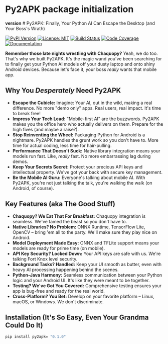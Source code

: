 # Py2APK package initialization
__version__ # Py2APK:  Finally, Your Python AI Can Escape the Desktop (and Your Boss's Wrath)

[![PyPI Version](https://img.shields.io/pypi/v/py2apk)](https://pypi.org/project/py2apk/)
[![License: MIT](https://img.shields.io/badge/License-MIT-yellow.svg)](https://opensource.org/licenses/MIT)
[![Build Status](https://img.shields.io/github/actions/workflow/status/beyond-repair/-Py2APK/main.yml?branch=main)](https://github.com/beyond-repair/-Py2APK/actions?query=workflow%3A"Build+and+Test")
[![Code Coverage](https://img.shields.io/codecov/c/github/beyond-repair/-Py2APK/main)](https://codecov.io/gh/beyond-repair/-Py2APK/main)
[![Documentation](https://img.shields.io/badge/docs-latest-blue.svg)](https://beyond-repair.github.io/-Py2APK/)

**Remember those late nights wrestling with Chaquopy?**  Yeah, we do too. That's why we built Py2APK.  It's the magic wand you've been searching for to finally get your Python AI models off your dusty laptop and onto shiny Android devices.  Because let's face it, your boss *really* wants that mobile app.

## Why You *Desperately* Need Py2APK

* **Escape the Cubicle:**  Imagine:  Your AI, out in the wild, making a real difference.  No more "demo only" apps.  Real users, real impact. It's time to break free!
* **Impress Your Tech Lead:**  "Mobile-first AI" are the buzzwords.  Py2APK makes you the office hero who actually delivers on them.  Prepare for the high fives (and maybe a raise?).
* **Stop Reinventing the Wheel:**  Packaging Python for Android is a nightmare.  Py2APK handles the grunt work so you don't have to.  More time for actual coding, less time for hair-pulling.
* **Performance That Doesn't Suck:**  Native library integration means your models run fast.  Like, *really* fast. No more embarrassing lag during demos.
* **Keep Your Secrets Secret:**  Protect your precious API keys and intellectual property. We've got your back with secure key management.
* **Be the Mobile AI Guru:**  Everyone's talking about mobile AI.  With Py2APK, you're not just talking the talk, you're walking the walk (on Android, of course).

## Key Features (aka The Good Stuff)

* **Chaquopy?  We Eat That For Breakfast:**  Chaquopy integration is seamless.  We've tamed the beast so you don't have to.
* **Native Libraries? No Problem:**  ONNX Runtime, TensorFlow Lite, OpenCV – bring 'em all to the party.  We'll make sure they play nice on Android.
* **Model Deployment Made Easy:**  ONNX and TFLite support means your models are ready for prime time (on mobile).
* **API Key Security?  Locked Down:**  Your API keys are safe with us.  We're talking Fort Knox level security.
* **Background Tasks? Handled:**  Keep your UI smooth as butter, even with heavy AI processing happening behind the scenes.
* **Python-Java Harmony:**  Seamless communication between your Python logic and your Android UI.  It's like they were meant to be together.
* **Testing?  We've Got You Covered:**  Comprehensive testing ensures your app is bug-free and ready for the real world.
* **Cross-Platform?  You Bet:**  Develop on your favorite platform – Linux, macOS, or Windows.  We don't discriminate.

## Installation (It's So Easy, Even Your Grandma Could Do It)

```bash
pip install py2apk= "0.1.0"
